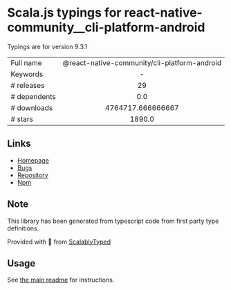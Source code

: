 
# Scala.js typings for react-native-community__cli-platform-android

Typings are for version 9.3.1



|                    |                 |
| ------------------ | :-------------: |
| Full name          | @react-native-community/cli-platform-android |
| Keywords           | - |
| # releases         | 29 |
| # dependents       | 0.0 |
| # downloads        | 4764717.666666667 |
| # stars            | 1890.0 |

## Links
- [Homepage](https://github.com/react-native-community/cli#readme)
- [Bugs](https://github.com/react-native-community/cli/issues)
- [Repository](https://github.com/react-native-community/cli)
- [Npm](https://www.npmjs.com/package/%40react-native-community%2Fcli-platform-android)
    


## Note
This library has been generated from typescript code from first party type definitions.

Provided with :purple_heart: from [ScalablyTyped](https://github.com/oyvindberg/ScalablyTyped)

## Usage
See [the main readme](../../readme.md) for instructions.


